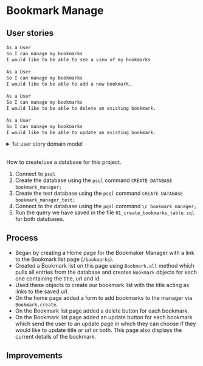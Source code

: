 # Bookmark Manage
User stories
----------
 ```
As a User
So I can manage my bookmarks
I would like to be able to see a view of my bookmarks

As a User
So I can manage my bookmarks
I would like to be able to add a new bookmark.

As a User
So I can manage my bookmarks
I would like to be able to delete an existing bookmark.

As a User
So I can manage my bookmarks
I would like to be able to update an existing bookmark.
```
<details>
<summary>1st user story domain model</summary>
<br>
<img src="images/domain-model_list.jpg">
</details>
<br>

How to create/use a database for this project.

1. Connect to `psql`
2. Create the database using the `psql` command `CREATE DATABASE bookmark_manager;`
3. Create the test database using the `psql` command `CREATE DATABASE bookmark_manager_test;`
4. Connect to the database using the `pqsl` command `\c bookmark_manager;`
5. Run the query we have saved in the file `01_create_bookmarks_table.sql` for both databases.

Process
--------
* Began by creating a Home page for the Bookmaker Manager with a link to the Bookmark list page (`/bookmarks`).
* Created a Bookmark list on this page using `Bookmark.all` method which pulls all entries from the database and creates `Bookmark` objects for each one containing the title, url and id.
* Used these objects to create our bookmark list with the title acting as links to the saved url.
* On the home page added a form to add bookmarks to the manager via  `Bookmark.create`.
* On the Bookmark list page added a delete button for each bookmark.
* On the Bookmark list page added an update button for each bookmark which send the user to an update page in which they can choose if they would like to update title or url or both. This page also displays the current details of the bookmark.

Improvements
-----------
